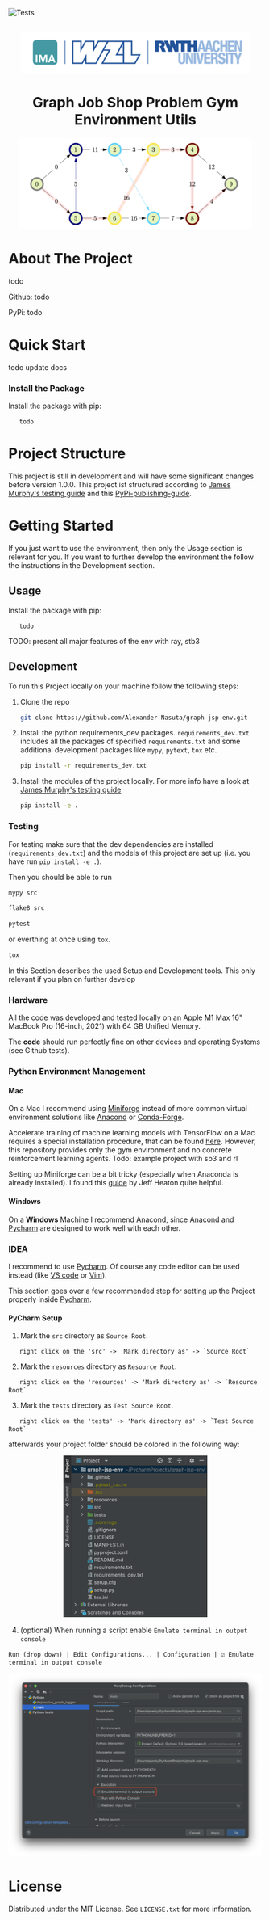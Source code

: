 ![Tests](https://github.com/mCodingLLC/SlapThatLikeButton-TestingStarterProject/actions/workflows/tests.yml/badge.svg)

<div id="top"></div>

<!-- PROJECT LOGO -->
<br />
<div align="center">
  <a href="https://cybernetics-lab.de/">
    <img src="https://github.com/Alexander-Nasuta/graph-jsp-env/raw/master/resources/readme_images/logo.png" alt="Logo" height="80">
  </a>

  <h1 align="center">
     Graph Job Shop Problem Gym Environment Utils
  </h1>

   <a>
    <img src="https://github.com/Alexander-Nasuta/graph-jsp-env/raw/master/resources/readme_images/graph_jsp_tikz.png" alt="Logo" height="180">
  </a>

</div>




# About The Project
todo

Github: todo

PyPi: todo

# Quick Start

todo update docs

### Install the Package 
Install the package with pip:
```
   todo
```

# Project Structure
This project is still in development and will have some significant changes before version 1.0.0.
This project ist structured according to [James Murphy's testing guide](https://www.youtube.com/watch?v=DhUpxWjOhME) and 
this [PyPi-publishing-guide](https://realpython.com/pypi-publish-python-package/).

# Getting Started

If you just want to use the environment, then only the Usage section is relevant for you.
If you want to further develop the environment the follow the instructions in the Development section.

## Usage

Install the package with pip:
```
   todo
```

TODO: present all major features of the env with ray, stb3

## Development 

To run this Project locally on your machine follow the following steps:

1. Clone the repo
   ```sh
   git clone https://github.com/Alexander-Nasuta/graph-jsp-env.git
   ```
2. Install the python requirements_dev packages. `requirements_dev.txt` includes all the packages of
specified `requirements.txt` and some additional development packages like `mypy`, `pytext`, `tox` etc. 
    ```sh
   pip install -r requirements_dev.txt
   ```
3. Install the modules of the project locally. For more info have a look at 
[James Murphy's testing guide](https://www.youtube.com/watch?v=DhUpxWjOhME)
   ```sh
   pip install -e .
   ```

### Testing

For testing make sure that the dev dependencies are installed (`requirements_dev.txt`) and the models of this 
project are set up (i.e. you have run `pip install -e .`).  

Then you should be able to run

```sh
mypy src
```

```sh
flake8 src
```

```sh
pytest
```

or everthing at once using `tox`.

```sh
tox
```

In this Section describes the used Setup and Development tools. 
This only relevant if you plan on further develop

### Hardware

All the code was developed and tested locally on an Apple M1 Max 16" MacBook Pro (16-inch, 2021) with 64 GB Unified Memory.

The **code** should run perfectly fine on other devices and operating Systems (see Github tests). 

### Python Environment Management

#### Mac
On a Mac I recommend using [Miniforge](https://github.com/conda-forge/miniforge) instead of more common virtual
environment solutions like [Anacond](https://www.anaconda.com) or [Conda-Forge](https://conda-forge.org/#page-top).

Accelerate training of machine learning models with TensorFlow on a Mac requires a special installation procedure, 
that can be found [here](https://developer.apple.com/metal/tensorflow-plugin/).
However, this repository provides only the gym environment and no concrete reinforcement learning agents.
Todo: example project with sb3 and rl


Setting up Miniforge can be a bit tricky (especially when Anaconda is already installed).
I found this [guide](https://www.youtube.com/watch?v=w2qlou7n7MA) by Jeff Heaton quite helpful.

#### Windows

On a **Windows** Machine I recommend [Anacond](https://www.anaconda.com), since [Anacond](https://www.anaconda.com) and 
[Pycharm](https://www.jetbrains.com/de-de/pycharm/) are designed to work well with each 
other. 

### IDEA

I recommend to use [Pycharm](https://www.jetbrains.com/de-de/pycharm/).
Of course any code editor can be used instead (like [VS code](https://code.visualstudio.com/) 
or [Vim](https://github.com/vim/vim)).

This section goes over a few recommended step for setting up the Project properly inside [Pycharm](https://www.jetbrains.com/de-de/pycharm/).

#### PyCharm Setup
1. Mark the `src` directory as `Source Root`.
```
   right click on the 'src' -> 'Mark directory as' -> `Source Root`
```

2. Mark the `resources` directory as `Resource Root`.
```
   right click on the 'resources' -> 'Mark directory as' -> `Resource Root`
```

3. Mark the `tests` directory as `Test Source Root`.
```
   right click on the 'tests' -> 'Mark directory as' -> `Test Source Root`
```

afterwards your project folder should be colored in the following way:

<div align="center">
  <a>
    <img src="https://github.com/Alexander-Nasuta/graph-jsp-env/raw/master/resources/readme_images/mark_project_folders.png"  height="320">
  </a>
</div>

4. (optional) When running a script enable `Emulate terminal in output console`
```
Run (drop down) | Edit Configurations... | Configuration | ☑️ Emulate terminal in output console
```

![](https://github.com/Alexander-Nasuta/graph-jsp-env/raw/master/resources/readme_images/colored_logs_settings.png)



# License

Distributed under the MIT License. See `LICENSE.txt` for more information.

<!-- MARKDOWN LINKS & IMAGES todo: add Github, Linked in etc.-->
<!-- https://www.markdownguide.org/basic-syntax/#reference-style-links -->
[screenshot]: resources/readme_images/screenshot.png


